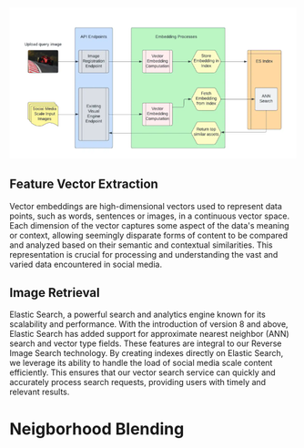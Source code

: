 ![Scaling Image Retrieval](scaling_image-retrieval.png)

## Feature Vector Extraction
Vector embeddings are high-dimensional vectors used to represent data points, such as words, sentences or images, in a continuous vector space. Each dimension of the vector captures some aspect of the data's meaning or context, allowing seemingly disparate forms of content to be compared and analyzed based on their semantic and contextual similarities. This representation is crucial for processing and understanding the vast and varied data encountered in social media. 

## Image Retrieval
Elastic Search, a powerful search and analytics engine known for its scalability and performance. With the introduction of version 8 and above, Elastic Search has added support for approximate nearest neighbor (ANN) search and vector type fields. These features are integral to our Reverse Image Search technology. By creating indexes directly on Elastic Search, we leverage its ability to handle the load of social media scale content efficiently. This ensures that our vector search service can quickly and accurately process search requests, providing users with timely and relevant results.


# Neigborhood Blending 

